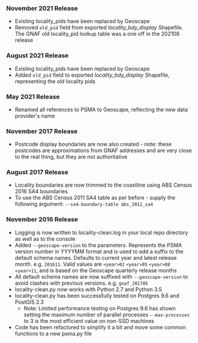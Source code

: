 ### November 2021 Release
- Existing locality_pids have been replaced by Geoscape
- Removed `old_pid` field from exported _locality_bdy_display_ Shapefile. The GNAF old locality_pid lookup table was a one off in the 202108 release

### August 2021 Release
- Existing locality_pids have been replaced by Geoscape
- Added `old_pid` field to exported _locality_bdy_display_ Shapefile, representing the old locality pids

### May 2021 Release
- Renamed all references to PSMA to Geoscape, reflecting the new data provider's name

### November 2017 Release
- Postcode display boundaries are now also created - note: these postcodes are approximations from GNAF addresses and are very close to the real thing, but they are not authoritative

### August 2017 Release
- Locality boundaries are now trimmed to the coastline using ABS Census 2016 SA4 boundaries
- To use the ABS Census 2011 SA4 table as per before - supply the following argument: `--sa4-boundary-table abs_2011_sa4`

### November 2016 Release
- Logging is now written to locality-clean.log in your local repo directory as well as to the console 
- Added `--geoscape-version` to the parameters. Represents the PSMA version number in YYYYMM format and is used to add a suffix to the default schema names. Defaults to current year and latest release month. e.g. `201611`. Valid values are `<year>02` `<year>05` `<year>08` `<year>11`, and is based on the Geoscape quarterly release months 
- All default schema names are now suffixed with `--geoscape-version` to avoid clashes with previous versions. e.g. `gnaf_201705`
- locality-clean.py now works with Python 2.7 and Python 3.5
- locality-clean.py has been successfully tested on Postgres 9.6 and PostGIS 2.3
    - Note: Limited performance testing on Postgres 9.6 has shown setting the maximum number of parallel processes `--max-processes` to 3 is the most efficient value on non-SSD machines
- Code has been refactored to simplify it a bit and move some common functions to a new psma.py file
